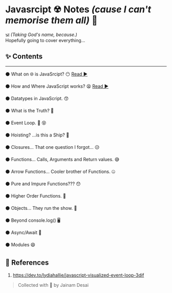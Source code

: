 # Javasrcipt ☢ Notes _(cause I can't memorise them all)_ 🥴

🕉 _(Taking God's name, because.)_  
Hopefully going to cover everything...

## ✨ Contents

---

⚫ What on 🌐 is JavaSrcipt? 😶 [ Read ▶ ](.\notes\what-is-javascript.md)

⚫ How and Where JavaScript works? 😫 [ Read ▶ ](.\notes\how-and-where-is-javascript.md)

⚫ Datatypes in JavaScript. 😙

⚫ What is the Truth? 🤥

⚫ Event Loop. 🔁 😵

⚫ Hoisting? ...is this a Ship? 🤨

⚫ Closures... That one question I forgot... 😥

⚫ Functions... Calls, Arguments and Return values. 😅

⚫ Arrow Functions... Cooler brother of Functions. 🤐

⚫ Pure and Impure Functions??? 😯

⚫ Higher Order Functions. 🤔

⚫ Objects... They run the show. 🤗

⚫ Beyond console.log() 🖥️

⚫ Async/Await 🤯

⚫ Modules 😄

## 🚀 References

1.  https://dev.to/lydiahallie/javascript-visualized-event-loop-3dif

> Collected with 🖤 by Jainam Desai
